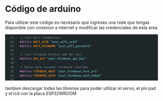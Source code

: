 <h1>Código de arduino</h1>
Para utilizar este código es necesario que ingreses una rede que tengas disponible con conexion a internet y modificar las credenciales de esta area

![image](./image.png)

tambien descargar todas las librerias para poder utilizar el servo, el pin pad y el lcd con la placa ESP32WROOM
